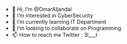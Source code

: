 - 👋 Hi, I’m @OmarAljandal
- 👀 I’m interested in CyberSecurity
- 🌱 I’m currently learning IT Department 
- 💞️ I’m looking to collaborate on Programming
- 📫 How to reach me Twitter : 3l___t

<!---
OmarAljandal/OmarAljandal is a ✨ special ✨ repository because its `README.md` (this file) appears on your GitHub profile.
You can click the Preview link to take a look at your changes.
--->
